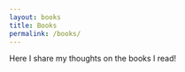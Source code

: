 ```yaml
---
layout: books
title: Books
permalink: /books/
---
```


Here I share my thoughts on the books I read!

